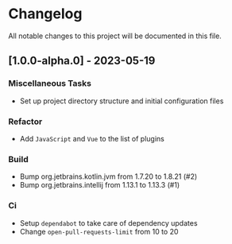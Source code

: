 # Changelog

All notable changes to this project will be documented in this file.

## [1.0.0-alpha.0] - 2023-05-19

### Miscellaneous Tasks

- Set up project directory structure and initial configuration files

### Refactor

- Add `JavaScript` and `Vue` to the list of plugins

### Build

- Bump org.jetbrains.kotlin.jvm from 1.7.20 to 1.8.21 (#2)
- Bump org.jetbrains.intellij from 1.13.1 to 1.13.3 (#1)

### Ci

- Setup `dependabot` to take care of dependency updates
- Change `open-pull-requests-limit` from 10 to 20

<!-- generated by git-cliff -->
